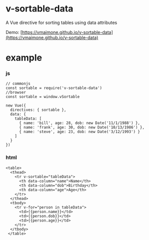 # v-sortable-data
A Vue directive for sorting tables using data attributes

Demo: [https://vmaimone.github.io/v-sortable-data](https://vmaimone.github.io/v-sortable-data)

# example

### js
```script
// commonjs
const sortable = require('v-sortable-data')
//browser
const sortable = window.vSortable

new Vue({
  directives: { sortable },
  data: {
    tableData: [
      { name: 'bill', age: 28, dob: new Date('11/1/1988') },
      { name: 'frank', age: 30, dob: new Date('10/13/1986') },
      { name: 'steve', age: 23, dob: new Date('3/12/1993') }
    ]
  }
})
```
### html
```script
<table>
  <thead>
    <tr v-sortable="tableData">
      <th data-column="name">Name</th>
      <th data-column="dob">Birthday</th>
      <th data-column="age">Age</th>
    </tr>
  </thead>
  <tbody>
    <tr v-for="person in tableData">
      <td>{{person.name}}</td>
      <td>{{person.dob}}</td>
      <td>{{person.age}}</td>
    </tr>
  </tbody>
 </table>
```
